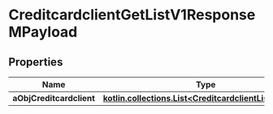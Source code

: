 
# CreditcardclientGetListV1ResponseMPayload

## Properties
| Name | Type | Description | Notes |
| ------------ | ------------- | ------------- | ------------- |
| **aObjCreditcardclient** | [**kotlin.collections.List&lt;CreditcardclientListElement&gt;**](CreditcardclientListElement.md) |  |  |



